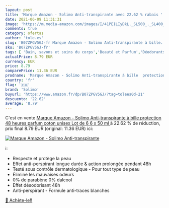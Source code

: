 ```yaml
---
layout: post
title: 'Marque Amazon - Solimo Anti-transpirante avec 22.62 % rabais '
date: 2021-06-09 11:31:31
image: 'https://m.media-amazon.com/images/I/41PEILIyDkL._SL500_._SL400_.jpg'
comments: true
category: ofertas
author: 'tole.es'
slug: 'B07ZPGV5GJ-fr Marque Amazon - Solimo Anti-transpirante à bille...'
sku: 'B07ZPGV5GJ-fr'
tags: [ 'Bain, savons et soins du corps','Beauté et Parfum','Déodorants et anti-transpirants','solimo', ]
actualPrice: 8.79 EUR
currency: EUR
price: 8.79
comparePrice: 11.36 EUR
prodname: 'Marque Amazon - Solimo Anti-transpirante à bille  protection 48 heures  parfum coton unisex  Lot de 6  6 x 50 ml '
country: 'fr'
flag: '🇫🇷'
brand: 'Solimo'
buyurl: 'https://www.amazon.fr/dp/B07ZPGV5GJ/?tag=tolees0d-21'
descuento: '22.62'
average: '8.79'
---
```


C'est en vente [Marque Amazon - Solimo Anti-transpirante à bille  protection 48 heures  parfum coton unisex  Lot de 6  6 x 50 ml ](https://www.amazon.fr/dp/B07ZPGV5GJ/?tag=tolees0d-21)  à  22.62 % de réduction, prix final  8.79 EUR (original: 11.36 EUR) ici:

[![Marque Amazon - Solimo Anti-transpirante](https://m.media-amazon.com/images/I/41PEILIyDkL._SL500_._SL400_.jpg)](https://www.amazon.fr/dp/B07ZPGV5GJ/?tag=tolees0d-21)

ℹ️:

- Respecte et protège la peau
- Effet anti-perspirant longue durée & action prolongée pendant 48h
- Testé sous contrôle dermatologique - Pour tout type de peau
- Élimine les mauvaises odeurs
- 0% de parabène 0% dalcool
- Effet désodorisant 48h
- Anti-perspirant - Formule anti-traces blanches

[🛒 Achète-le!!](https://www.amazon.fr/dp/B07ZPGV5GJ/?tag=tolees0d-21)
